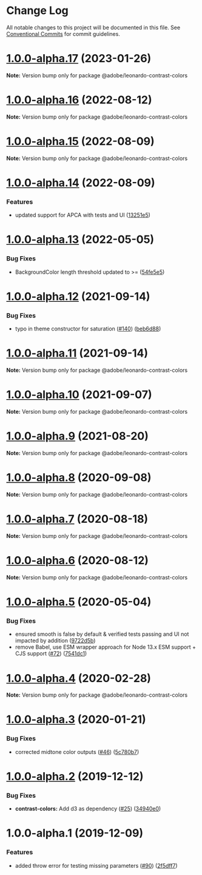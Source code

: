 # Change Log

All notable changes to this project will be documented in this file.
See [Conventional Commits](https://conventionalcommits.org) for commit guidelines.

# [1.0.0-alpha.17](https://github.com/adobe/leonardo/compare/@adobe/leonardo-contrast-colors@1.0.0-alpha.16...@adobe/leonardo-contrast-colors@1.0.0-alpha.17) (2023-01-26)

**Note:** Version bump only for package @adobe/leonardo-contrast-colors





# [1.0.0-alpha.16](https://github.com/adobe/leonardo/compare/@adobe/leonardo-contrast-colors@1.0.0-alpha.15...@adobe/leonardo-contrast-colors@1.0.0-alpha.16) (2022-08-12)

**Note:** Version bump only for package @adobe/leonardo-contrast-colors





# [1.0.0-alpha.15](https://github.com/adobe/leonardo/compare/@adobe/leonardo-contrast-colors@1.0.0-alpha.13...@adobe/leonardo-contrast-colors@1.0.0-alpha.15) (2022-08-09)

**Note:** Version bump only for package @adobe/leonardo-contrast-colors





# [1.0.0-alpha.14](https://github.com/adobe/leonardo/compare/@adobe/leonardo-contrast-colors@1.0.0-alpha.13...@adobe/leonardo-contrast-colors@1.0.0-alpha.14) (2022-08-09)


### Features

* updated support for APCA with tests and UI ([13251e5](https://github.com/adobe/leonardo/commit/13251e5efdc2e8eef9a536acda2c8d8cb1223945))





# [1.0.0-alpha.13](https://github.com/adobe/leonardo/compare/@adobe/leonardo-contrast-colors@1.0.0-alpha.12...@adobe/leonardo-contrast-colors@1.0.0-alpha.13) (2022-05-05)


### Bug Fixes

* BackgroundColor length threshold updated to >= ([54fe5e5](https://github.com/adobe/leonardo/commit/54fe5e56d38eaf61c246090090c644caa3b32a59))





# [1.0.0-alpha.12](https://github.com/adobe/leonardo/compare/@adobe/leonardo-contrast-colors@1.0.0-alpha.11...@adobe/leonardo-contrast-colors@1.0.0-alpha.12) (2021-09-14)


### Bug Fixes

* typo in theme constructor for saturation ([#140](https://github.com/adobe/leonardo/issues/140)) ([beb6d88](https://github.com/adobe/leonardo/commit/beb6d888706f2f5480c1da3c1cb94f16acb65d61))





# [1.0.0-alpha.11](https://github.com/adobe/leonardo/compare/@adobe/leonardo-contrast-colors@1.0.0-alpha.10...@adobe/leonardo-contrast-colors@1.0.0-alpha.11) (2021-09-14)

**Note:** Version bump only for package @adobe/leonardo-contrast-colors





# [1.0.0-alpha.10](https://github.com/adobe/leonardo/compare/@adobe/leonardo-contrast-colors@1.0.0-alpha.9...@adobe/leonardo-contrast-colors@1.0.0-alpha.10) (2021-09-07)

**Note:** Version bump only for package @adobe/leonardo-contrast-colors





# [1.0.0-alpha.9](https://github.com/adobe/leonardo/compare/@adobe/leonardo-contrast-colors@1.0.0-alpha.8...@adobe/leonardo-contrast-colors@1.0.0-alpha.9) (2021-08-20)

**Note:** Version bump only for package @adobe/leonardo-contrast-colors





# [1.0.0-alpha.8](https://github.com/adobe/leonardo/compare/@adobe/leonardo-contrast-colors@1.0.0-alpha.7...@adobe/leonardo-contrast-colors@1.0.0-alpha.8) (2020-09-08)

**Note:** Version bump only for package @adobe/leonardo-contrast-colors





# [1.0.0-alpha.7](https://github.com/adobe/leonardo/compare/@adobe/leonardo-contrast-colors@1.0.0-alpha.6...@adobe/leonardo-contrast-colors@1.0.0-alpha.7) (2020-08-18)

**Note:** Version bump only for package @adobe/leonardo-contrast-colors





# [1.0.0-alpha.6](https://github.com/adobe/leonardo/compare/@adobe/leonardo-contrast-colors@1.0.0-alpha.5...@adobe/leonardo-contrast-colors@1.0.0-alpha.6) (2020-08-12)

**Note:** Version bump only for package @adobe/leonardo-contrast-colors





# [1.0.0-alpha.5](https://github.com/adobe/leonardo/compare/@adobe/leonardo-contrast-colors@1.0.0-alpha.4...@adobe/leonardo-contrast-colors@1.0.0-alpha.5) (2020-05-04)


### Bug Fixes

* ensured smooth is false by default & verified tests passing and UI not impacted by addition ([9722d5b](https://github.com/adobe/leonardo/commit/9722d5b422e60c62243cfae58f21bafbb286854c))
* remove Babel, use ESM wrapper approach for Node 13.x ESM support + CJS support ([#72](https://github.com/adobe/leonardo/issues/72)) ([7541dc1](https://github.com/adobe/leonardo/commit/7541dc1189403039b900ef08ca82023d31063b58))





# [1.0.0-alpha.4](https://github.com/adobe/leonardo/compare/@adobe/leonardo-contrast-colors@1.0.0-alpha.3...@adobe/leonardo-contrast-colors@1.0.0-alpha.4) (2020-02-28)

**Note:** Version bump only for package @adobe/leonardo-contrast-colors





# [1.0.0-alpha.3](https://github.com/adobe/leonardo/compare/@adobe/leonardo-contrast-colors@1.0.0-alpha.2...@adobe/leonardo-contrast-colors@1.0.0-alpha.3) (2020-01-21)


### Bug Fixes

* corrected midtone color outputs ([#46](https://github.com/adobe/leonardo/issues/46)) ([5c780b7](https://github.com/adobe/leonardo/commit/5c780b7a1f0355f985591076a27f1764e1faee3c))





# [1.0.0-alpha.2](https://github.com/adobe/leonardo/compare/@adobe/leonardo-contrast-colors@1.0.0-alpha.1...@adobe/leonardo-contrast-colors@1.0.0-alpha.2) (2019-12-12)


### Bug Fixes

* **contrast-colors:** Add d3 as dependency ([#25](https://github.com/adobe/leonardo/issues/25)) ([34940e0](https://github.com/adobe/leonardo/commit/34940e00f52fa69b413b7c882a79c4d158b19a3b))





# 1.0.0-alpha.1 (2019-12-09)


### Features

* added throw error for testing missing parameters ([#90](https://github.com/adobe/leonardo/issues/90)) ([2f5dff7](https://github.com/adobe/leonardo/commit/2f5dff7ced7756ef860ba9e5e661cf5fc1e20a2e))
